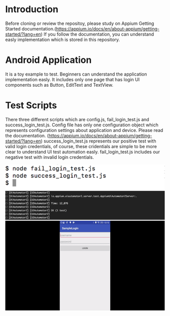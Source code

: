 # Introduction
Before cloning or review the repositoy, please study on Appium Getting Started documentation.(https://appium.io/docs/en/about-appium/getting-started/?lang=en)
If you follow the documentation, you can understand easly implementation which is stored in this repository. 

# Android Application
It is a toy example to test. Beginners can understand the application implementation easly.
It includes only one page that has login UI components such as Button, EditText and TextView.

# Test Scripts
There three different scripts which are config.js, fail_login_test.js and success_login_test.js.
Config file has only one configuration object which represents configuration settings about application and device. Please read the documentation. (https://appium.io/docs/en/about-appium/getting-started/?lang=en)
success_login_test.js represents our positive test with valid login credentials, of course, these cridentials are simple to be more clear to understand UI test automation easly.
fail_login_test.js includes our negative test with invalid login credentials.

![Alt text](https://github.com/sercanparker/AppiumSampleLogin/blob/master/AppiumTestDemo/Test_Execution.png "Test Execution")
![Alt text](https://github.com/sercanparker/AppiumSampleLogin/blob/master/AppiumTestDemo/Test_Output.png "Test Output")
![](real_device_screen.gif)
